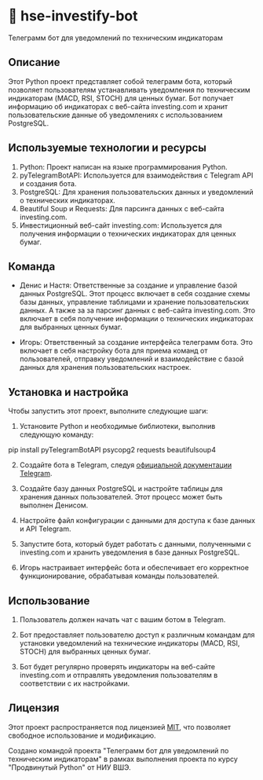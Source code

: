 # 🔔 hse-investify-bot

Телеграмм бот для уведомлений по техническим индикаторам

## Описание

Этот Python проект представляет собой телеграмм бота, который позволяет пользователям устанавливать уведомления по техническим индикаторам (MACD, RSI, STOCH) для ценных бумаг. Бот получает информацию об индикаторах с веб-сайта investing.com и хранит пользовательские данные об уведомлениях с использованием PostgreSQL.

## Используемые технологии и ресурсы

1. Python: Проект написан на языке программирования Python.
2. pyTelegramBotAPI: Используется для взаимодействия с Telegram API и создания бота.
3. PostgreSQL: Для хранения пользовательских данных и уведомлений о технических индикаторах.
4. Beautiful Soup и Requests: Для парсинга данных с веб-сайта investing.com.
5. Инвестиционный веб-сайт investing.com: Используется для получения информации о технических индикаторах для ценных бумаг.

## Команда

- Денис и Настя: Ответственные за создание и управление базой данных PostgreSQL. Этот процесс включает в себя создание схемы базы данных, управление таблицами и хранение пользовательских данных. А также за за парсинг данных с веб-сайта investing.com. Это включает в себя получение информации о технических индикаторах для выбранных ценных бумаг.

- Игорь: Ответственный за создание интерфейса телеграмм бота. Это включает в себя настройку бота для приема команд от пользователей, отправку уведомлений и взаимодействие с базой данных для хранения пользовательских настроек.

## Установка и настройка

Чтобы запустить этот проект, выполните следующие шаги:

1. Установите Python и необходимые библиотеки, выполнив следующую команду:

pip install pyTelegramBotAPI psycopg2 requests beautifulsoup4


2. Создайте бота в Telegram, следуя [официальной документации Telegram](https://core.telegram.org/bots#botfather).

3. Создайте базу данных PostgreSQL и настройте таблицы для хранения данных пользователей. Этот процесс может быть выполнен Денисом.

4. Настройте файл конфигурации с данными для доступа к базе данных и API Telegram.

5. Запустите бота, который будет работать с данными, полученными с investing.com и хранить уведомления в базе данных PostgreSQL.

6. Игорь настраивает интерфейс бота и обеспечивает его корректное функционирование, обрабатывая команды пользователей.

## Использование

1. Пользователь должен начать чат с вашим ботом в Telegram.

2. Бот предоставляет пользователю доступ к различным командам для установки уведомлений на технические индикаторы (MACD, RSI, STOCH) для выбранных ценных бумаг.

3. Бот будет регулярно проверять индикаторы на веб-сайте investing.com и отправлять уведомления пользователям в соответствии с их настройками.

## Лицензия

Этот проект распространяется под лицензией [MIT](LICENSE), что позволяет свободное использование и модификацию.

Создано командой проекта "Телеграмм бот для уведомлений по техническим индикаторам" в рамках выполнения проекта по курсу "Продвинутый Python" от НИУ ВШЭ.
